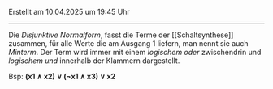 Erstellt am 10.04.2025 um 19:45 Uhr

---
Die _Disjunktive Normalform_, fasst die Terme der [[Schaltsynthese]] zusammen, für alle Werte die am Ausgang 1 liefern, man nennt sie auch _Minterm_. Der Term wird immer mit einem _logischem oder_ zwischendrin und _logischem und_ innerhalb der Klammern dargestellt. 

Bsp: **(x1 ∧ x2) ∨ (¬x1 ∧ x3) ∨ x2**